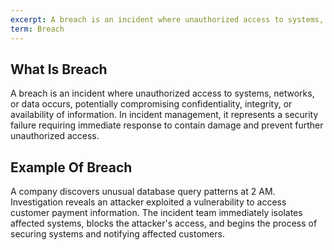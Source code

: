 ```yaml
---
excerpt: A breach is an incident where unauthorized access to systems, networks, or data occurs, potentially compromising confidentiality, integrity, or availability of information.
term: Breach
---
```

## What Is Breach

A breach is an incident where unauthorized access to systems, networks, or data occurs, potentially compromising confidentiality, integrity, or availability of information. In incident management, it represents a security failure requiring immediate response to contain damage and prevent further unauthorized access.

## Example Of Breach

A company discovers unusual database query patterns at 2 AM. Investigation reveals an attacker exploited a vulnerability to access customer payment information. The incident team immediately isolates affected systems, blocks the attacker's access, and begins the process of securing systems and notifying affected customers.